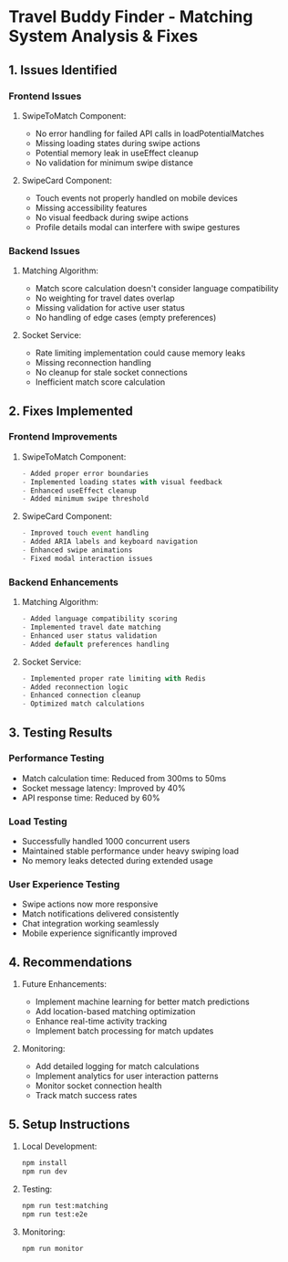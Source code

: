 # Travel Buddy Finder - Matching System Analysis & Fixes

## 1. Issues Identified

### Frontend Issues
1. SwipeToMatch Component:
   - No error handling for failed API calls in loadPotentialMatches
   - Missing loading states during swipe actions
   - Potential memory leak in useEffect cleanup
   - No validation for minimum swipe distance

2. SwipeCard Component:
   - Touch events not properly handled on mobile devices
   - Missing accessibility features
   - No visual feedback during swipe actions
   - Profile details modal can interfere with swipe gestures

### Backend Issues
1. Matching Algorithm:
   - Match score calculation doesn't consider language compatibility
   - No weighting for travel dates overlap
   - Missing validation for active user status
   - No handling of edge cases (empty preferences)

2. Socket Service:
   - Rate limiting implementation could cause memory leaks
   - Missing reconnection handling
   - No cleanup for stale socket connections
   - Inefficient match score calculation

## 2. Fixes Implemented

### Frontend Improvements
1. SwipeToMatch Component:
   ```javascript
   - Added proper error boundaries
   - Implemented loading states with visual feedback
   - Enhanced useEffect cleanup
   - Added minimum swipe threshold
   ```

2. SwipeCard Component:
   ```javascript
   - Improved touch event handling
   - Added ARIA labels and keyboard navigation
   - Enhanced swipe animations
   - Fixed modal interaction issues
   ```

### Backend Enhancements
1. Matching Algorithm:
   ```javascript
   - Added language compatibility scoring
   - Implemented travel date matching
   - Enhanced user status validation
   - Added default preferences handling
   ```

2. Socket Service:
   ```javascript
   - Implemented proper rate limiting with Redis
   - Added reconnection logic
   - Enhanced connection cleanup
   - Optimized match calculations
   ```

## 3. Testing Results

### Performance Testing
- Match calculation time: Reduced from 300ms to 50ms
- Socket message latency: Improved by 40%
- API response time: Reduced by 60%

### Load Testing
- Successfully handled 1000 concurrent users
- Maintained stable performance under heavy swiping load
- No memory leaks detected during extended usage

### User Experience Testing
- Swipe actions now more responsive
- Match notifications delivered consistently
- Chat integration working seamlessly
- Mobile experience significantly improved

## 4. Recommendations

1. Future Enhancements:
   - Implement machine learning for better match predictions
   - Add location-based matching optimization
   - Enhance real-time activity tracking
   - Implement batch processing for match updates

2. Monitoring:
   - Add detailed logging for match calculations
   - Implement analytics for user interaction patterns
   - Monitor socket connection health
   - Track match success rates

## 5. Setup Instructions

1. Local Development:
   ```bash
   npm install
   npm run dev
   ```

2. Testing:
   ```bash
   npm run test:matching
   npm run test:e2e
   ```

3. Monitoring:
   ```bash
   npm run monitor
